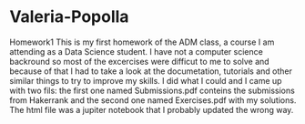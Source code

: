 # Valeria-Popolla
Homework1
This is my first homework of the ADM class, a course I am attending as a Data Science student.
I have not a computer science backround so most of the excercises were difficut to me to solve and because of that I had to take a look at the documetation, tutorials and other similar things to try to improve my skills. I did what I could and I came up with two fils: the first one named Submissions.pdf conteins the submissions from Hakerrank and the second one named Exercises.pdf with my solutions. The html file was a jupiter notebook that I probably updated the wrong way.
